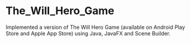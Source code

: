 # The_Will_Hero_Game
Implemented a version of The Will Hero Game (available on Android Play Store and Apple App Store) using Java, JavaFX and Scene Builder.

